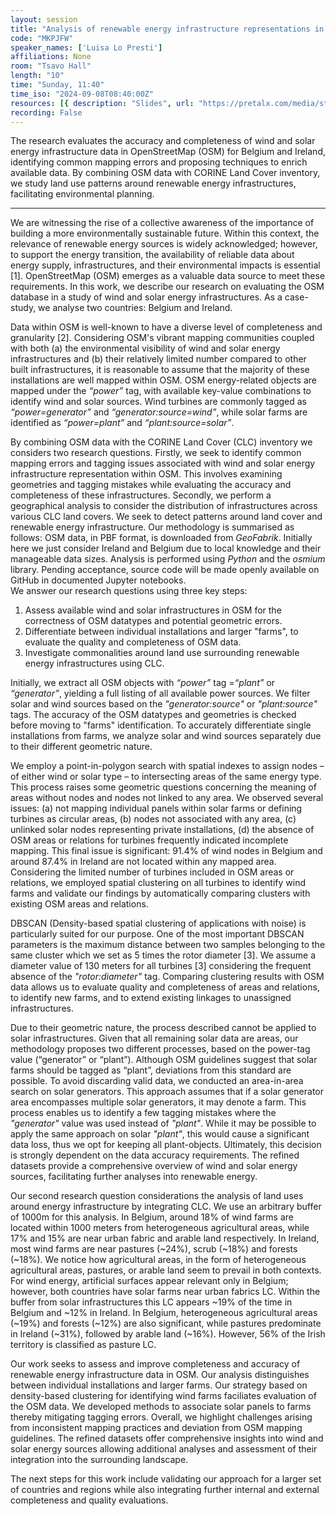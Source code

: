 ```yaml
---
layout: session
title: "Analysis of renewable energy infrastructure representations in OpenStreetMap"
code: "MKPJFW"
speaker_names: ['Luisa Lo Presti']
affiliations: None
room: "Tsavo Hall"
length: "10"
time: "Sunday, 11:40"
time_iso: "2024-09-08T08:40:00Z"
resources: [{ description: "Slides", url: "https://pretalx.com/media/state-of-the-map-2024-academic-track/submissions/MKPJFW/resources/Analysis_of_renewable__zffvQ1a.pdf" }]
recording: False
---
```


The research evaluates the accuracy and completeness of wind and solar energy infrastructure data in OpenStreetMap (OSM) for Belgium and Ireland, identifying common mapping errors and proposing techniques to enrich available data. By combining OSM data with CORINE Land Cover inventory, we study land use patterns around renewable energy infrastructures, facilitating environmental planning.

<hr>

We are witnessing the rise of a collective awareness of the importance of building a more environmentally sustainable future. Within this context, the relevance of renewable energy sources is widely acknowledged; however, to support the energy transition, the availability of reliable data about energy supply, infrastructures, and their environmental impacts is essential [1]. OpenStreetMap (OSM) emerges as a valuable data source to meet these requirements. In this work, we describe our research on evaluating the OSM database in a study of wind and solar energy infrastructures. As a case-study, we analyse two countries: Belgium and Ireland.

Data within OSM is well-known to have a diverse level of completeness and granularity [2]. Considering OSM's vibrant mapping communities coupled with both (a) the environmental visibility of wind and solar energy infrastructures and (b) their relatively limited number compared to other built infrastructures, it is reasonable to assume that the majority of these installations are well mapped within OSM. OSM energy-related objects are mapped under the _“power”_ tag, with available key-value combinations to identify wind and solar sources. Wind turbines are commonly tagged as _“power=generator”_ and _“generator:source=wind”_, while solar farms are identified as _“power=plant”_ and _“plant:source=solar”_.

By combining OSM data with the CORINE Land Cover (CLC) inventory we considers two research questions. Firstly, we seek to identify common mapping errors and tagging issues associated with wind and solar energy infrastructure representation within OSM. This involves examining geometries and tagging mistakes while evaluating the accuracy and completeness of these infrastructures. Secondly, we perform a geographical analysis to consider the distribution of infrastructures across various CLC land covers. We seek to detect patterns around land cover and renewable energy infrastructure. Our methodology is summarised as follows: OSM data, in PBF format, is downloaded from _GeoFabrik_. Initially here we just consider Ireland and Belgium due to local knowledge and their manageable data sizes. Analysis is performed using _Python_ and the _osmium_ library. Pending acceptance, source code will be made openly available on GitHub in documented Jupyter notebooks.  
We answer our research questions using three key steps:
1. Assess available wind and solar infrastructures in OSM for the correctness of OSM datatypes and potential geometric errors.
2. Differentiate between individual installations and larger &#34;farms&#34;, to evaluate the quality and completeness of OSM data.
3. Investigate commonalities around land use surrounding renewable energy infrastructures using CLC.

Initially, we extract all OSM objects with _“power”_ tag =_“plant”_ or _“generator”_, yielding a full listing of all available power sources. We filter solar and wind sources based on the _&#34;generator:source&#34;_ or _&#34;plant:source&#34;_ tags. The accuracy of the OSM datatypes and geometries is checked before moving to &#34;farms&#34; identification. To accurately differentiate single installations from farms, we analyze solar and wind sources separately due to their different geometric nature.

We employ a point-in-polygon search with spatial indexes to assign nodes – of either wind or solar type – to intersecting areas of the same energy type. This process raises some geometric questions concerning the meaning of areas without nodes and nodes not linked to any area. We observed several issues: (a) not mapping individual panels within solar farms or defining turbines as circular areas, (b) nodes not associated with any area, (c) unlinked solar nodes representing private installations, (d) the absence of OSM areas or relations for turbines frequently indicated incomplete mapping. This final issue is significant: 91.4% of wind nodes in Belgium and around 87.4% in Ireland are not located within any mapped area. Considering the limited number of turbines included in OSM areas or relations, we employed spatial clustering on all turbines to identify wind farms and validate our findings by automatically comparing clusters with existing OSM areas and relations.

DBSCAN (Density-based spatial clustering of applications with noise) is particularly suited for our purpose. One of the most important DBSCAN parameters is the maximum distance between two samples belonging to the same cluster which we set as 5 times the rotor diameter [3]. We assume a diameter value of 130 meters for all turbines [3] considering the frequent absence of the _&#34;rotor:diameter&#34;_ tag. Comparing clustering results with OSM data allows us to evaluate quality and completeness of areas and relations, to identify new farms, and to extend existing linkages to unassigned infrastructures.  

Due to their geometric nature, the process described cannot be applied to solar infrastructures. Given that all remaining solar data are areas, our methodology proposes two different processes, based on the power-tag value (“generator” or “plant”). Although OSM guidelines suggest that solar farms should be tagged as “plant”, deviations from this standard are possible. To avoid discarding valid data, we conducted an area-in-area search on solar generators. This approach assumes that if a solar generator area encompasses multiple solar generators, it may denote a farm. This process enables us to identify a few tagging mistakes where the _&#34;generator&#34;_ value was used instead of _&#34;plant&#34;_. While it may be possible to apply the same approach on solar _&#34;plant&#34;_, this would cause a significant data loss, thus we opt for keeping all plant-objects. Ultimately, this decision is strongly dependent on the data accuracy requirements. The refined datasets provide a comprehensive overview of wind and solar energy sources, facilitating further analyses into renewable energy.  

Our second research question considerations the analysis of land uses around energy infrastructure by integrating CLC. We use an arbitrary buffer of 1000m for this analysis. In Belgium, around 18% of wind farms are located within 1000 meters from heterogeneous agricultural areas, while 17% and 15% are near urban fabric and arable land respectively. In Ireland, most wind farms are near pastures (~24%), scrub (~18%) and forests (~18%). We notice how agricultural areas, in the form of heterogeneous agricultural areas, pastures, or arable land seem to prevail in both contexts. For wind energy, artificial surfaces appear relevant only in Belgium; however, both countries have solar farms near urban fabrics LC. Within the buffer from solar infrastructures  this LC appears ~19% of the time in Belgium and ~12% in Ireland. In Belgium, heterogeneous agricultural areas (~19%) and forests (~12%) are also significant, while pastures predominate in Ireland (~31%), followed by arable land (~16%). However, 56% of the Irish territory is classified as pasture LC.

Our work seeks to assess and improve completeness and accuracy of renewable energy infrastructure data in OSM. Our analysis distinguishes between individual installations and larger farms. Our strategy based on density-based clustering for identifying wind farms faciliates evaluation of the OSM data. We developed methods to associate solar panels to farms thereby mitigating tagging errors. Overall, we highlight challenges arising from inconsistent mapping practices and deviation from OSM mapping guidelines. The refined datasets offer comprehensive insights into wind and solar energy sources allowing additional analyses and assessment of their integration into the surrounding landscape.

The next steps for this work include validating our approach for a larger set of countries and regions while also integrating further internal and external completeness and quality evaluations.

